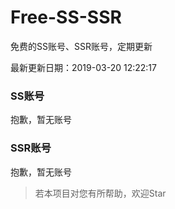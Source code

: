 # Free-SS-SSR

免费的SS账号、SSR账号，定期更新

最新更新日期：2019-03-20 12:22:17 

### SS账号

抱歉，暂无账号

### SSR账号

抱歉，暂无账号



> 若本项目对您有所帮助，欢迎Star